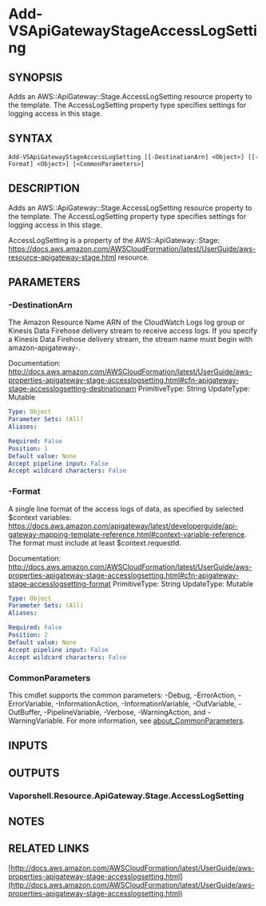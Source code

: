# Add-VSApiGatewayStageAccessLogSetting

## SYNOPSIS
Adds an AWS::ApiGateway::Stage.AccessLogSetting resource property to the template.
The AccessLogSetting property type specifies settings for logging access in this stage.

## SYNTAX

```
Add-VSApiGatewayStageAccessLogSetting [[-DestinationArn] <Object>] [[-Format] <Object>] [<CommonParameters>]
```

## DESCRIPTION
Adds an AWS::ApiGateway::Stage.AccessLogSetting resource property to the template.
The AccessLogSetting property type specifies settings for logging access in this stage.

AccessLogSetting is a property of the AWS::ApiGateway::Stage: https://docs.aws.amazon.com/AWSCloudFormation/latest/UserGuide/aws-resource-apigateway-stage.html resource.

## PARAMETERS

### -DestinationArn
The Amazon Resource Name ARN of the CloudWatch Logs log group or Kinesis Data Firehose delivery stream to receive access logs.
If you specify a Kinesis Data Firehose delivery stream, the stream name must begin with amazon-apigateway-.

Documentation: http://docs.aws.amazon.com/AWSCloudFormation/latest/UserGuide/aws-properties-apigateway-stage-accesslogsetting.html#cfn-apigateway-stage-accesslogsetting-destinationarn
PrimitiveType: String
UpdateType: Mutable

```yaml
Type: Object
Parameter Sets: (All)
Aliases:

Required: False
Position: 1
Default value: None
Accept pipeline input: False
Accept wildcard characters: False
```

### -Format
A single line format of the access logs of data, as specified by selected $context variables: https://docs.aws.amazon.com/apigateway/latest/developerguide/api-gateway-mapping-template-reference.html#context-variable-reference.
The format must include at least $context.requestId.

Documentation: http://docs.aws.amazon.com/AWSCloudFormation/latest/UserGuide/aws-properties-apigateway-stage-accesslogsetting.html#cfn-apigateway-stage-accesslogsetting-format
PrimitiveType: String
UpdateType: Mutable

```yaml
Type: Object
Parameter Sets: (All)
Aliases:

Required: False
Position: 2
Default value: None
Accept pipeline input: False
Accept wildcard characters: False
```

### CommonParameters
This cmdlet supports the common parameters: -Debug, -ErrorAction, -ErrorVariable, -InformationAction, -InformationVariable, -OutVariable, -OutBuffer, -PipelineVariable, -Verbose, -WarningAction, and -WarningVariable. For more information, see [about_CommonParameters](http://go.microsoft.com/fwlink/?LinkID=113216).

## INPUTS

## OUTPUTS

### Vaporshell.Resource.ApiGateway.Stage.AccessLogSetting
## NOTES

## RELATED LINKS

[http://docs.aws.amazon.com/AWSCloudFormation/latest/UserGuide/aws-properties-apigateway-stage-accesslogsetting.html](http://docs.aws.amazon.com/AWSCloudFormation/latest/UserGuide/aws-properties-apigateway-stage-accesslogsetting.html)

